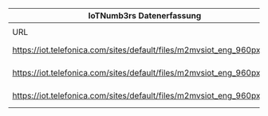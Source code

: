 |IoTNumb3rs Datenerfassung|||||||||||
| ---- | ---- | ---- | ---- | ---- | ---- | ---- | ---- | ---- | ---- | ---- |
||||||||||||
|URL|home_url|filename|device_class|device_count|market_class|market_volume|prognosis_year|publication_year|authorship_class|Dropbox folder|
|https://iot.telefonica.com/sites/default/files/m2mvsiot_eng_960px.png|https://iot.telefonica.com/blog/infographic-m2m-vs-iot-in-figures|file3_m2mvsiot_eng_960px.png|End users devices||investment|1.41E+11|2019|2017|company|MariaMarg/20181117-0000|
|https://iot.telefonica.com/sites/default/files/m2mvsiot_eng_960px.png|https://iot.telefonica.com/blog/infographic-m2m-vs-iot-in-figures|file3_m2mvsiot_eng_960px.png|End users devices|75400000000|||2025|2017|company|MariaMarg/20181117-0000|
|https://iot.telefonica.com/sites/default/files/m2mvsiot_eng_960px.png|https://iot.telefonica.com/blog/infographic-m2m-vs-iot-in-figures|file3_m2mvsiot_eng_960px.png|wearables|245000000|||2019|2017|company|MariaMarg/20181117-0000|

